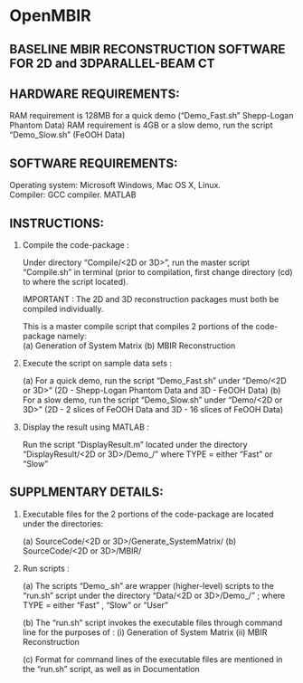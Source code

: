 # OpenMBIR
## BASELINE MBIR RECONSTRUCTION SOFTWARE FOR 2D and 3DPARALLEL-BEAM  CT

## HARDWARE REQUIREMENTS:
   RAM requirement is 128MB for a quick demo (“Demo_Fast.sh” Shepp-Logan Phantom Data)
   RAM requirement is 4GB or a slow demo,  run the script “Demo_Slow.sh” (FeOOH Data)

## SOFTWARE REQUIREMENTS:
  Operating system: Microsoft Windows, Mac OS X, Linux.  
  Compiler: GCC compiler.
  MATLAB

## INSTRUCTIONS:

1) Compile the code-package : 

   Under directory “Compile/<2D or 3D>”, run the master script “Compile.sh” in terminal 
   (prior to compilation, first change directory (cd) to where the script located). 
   
   IMPORTANT : The 2D and 3D reconstruction packages must both be compiled individually.	

   This is a master compile script that compiles 2 portions of the code-package namely:  
   (a) Generation of System Matrix
   (b) MBIR Reconstruction 

2) Execute the script on sample data sets : 

   (a) For a quick demo, run the script “Demo_Fast.sh” under “Demo/<2D or 3D>” (2D - Shepp-Logan Phantom Data and 3D - FeOOH Data)
   (b) For a slow demo,  run the script “Demo_Slow.sh” under “Demo/<2D or 3D>” (2D - 2 slices of FeOOH Data   and 3D - 16 slices of FeOOH Data)  

3) Display the result using MATLAB :

   Run the script “DisplayResult.m” located under the directory “DisplayResult/<2D or 3D>/Demo_<TYPE>/”
   where TYPE = either “Fast” or “Slow”


## SUPPLMENTARY DETAILS:

1) Executable files for the 2 portions of the code-package are located under the directories:

   (a) SourceCode/<2D or 3D>/Generate_SystemMatrix/
   (b) SourceCode/<2D or 3D>/MBIR/

2) Run scripts :
  
   (a) The scripts “Demo_<TYPE>.sh” are wrapper (higher-level) scripts to the “run.sh” script under the directory “Data/<2D or 3D>/Demo_<TYPE>/” ;
       where TYPE = either “Fast” , “Slow” or “User”

   (b) The “run.sh” script invokes the executable files through command line for the purposes of :
       (i)   Generation of System Matrix
       (ii) MBIR Reconstruction 

   (c) Format for command lines of the executable files are mentioned in the “run.sh” script, as well as in Documentation
 
